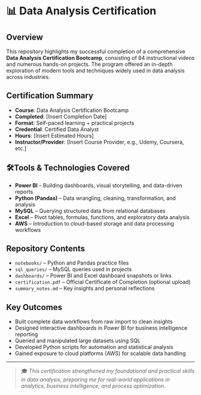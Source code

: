 # 📊 Data Analysis Certification

## Overview

This repository highlights my successful completion of a comprehensive **Data Analysis Certification Bootcamp**, consisting of 84 instructional videos and numerous hands-on projects. The program offered an in-depth exploration of modern tools and techniques widely used in data analysis across industries.

## Certification Summary

- **Course**: Data Analysis Certification Bootcamp  
- **Completed**: [Insert Completion Date]  
- **Format**: Self-paced learning + practical projects  
- **Credential**: Certified Data Analyst  
- **Hours**: [Insert Estimated Hours]  
- **Instructor/Provider**: [Insert Course Provider, e.g., Udemy, Coursera, etc.]

## 🛠Tools & Technologies Covered

- **Power BI** – Building dashboards, visual storytelling, and data-driven reports  
- **Python (Pandas)** – Data wrangling, cleaning, transformation, and analysis  
- **MySQL** – Querying structured data from relational databases  
- **Excel** – Pivot tables, formulas, functions, and exploratory data analysis  
- **AWS** – Introduction to cloud-based storage and data processing workflows

## Repository Contents

- `notebooks/` – Python and Pandas practice files  
- `sql_queries/` – MySQL queries used in projects  
- `dashboards/` – Power BI and Excel dashboard snapshots or links  
- `certification.pdf` – Official Certificate of Completion (optional upload)  
- `summary_notes.md` – Key insights and personal reflections  

## Key Outcomes

- Built complete data workflows from raw import to clean insights  
- Designed interactive dashboards in Power BI for business intelligence reporting  
- Queried and manipulated large datasets using SQL  
- Developed Python scripts for automation and statistical analysis  
- Gained exposure to cloud platforms (AWS) for scalable data handling

---

> 🎓 *This certification strengthened my foundational and practical skills in data analysis, preparing me for real-world applications in analytics, business intelligence, and process optimization.*
